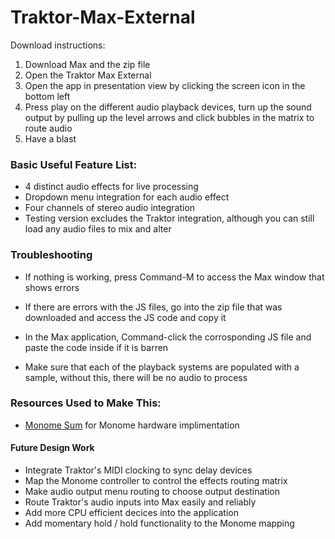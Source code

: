 # Traktor-Max-External
Download instructions:

1. Download Max and the zip file
2. Open the Traktor Max External
3. Open the app in presentation view by clicking the screen icon in the bottom left
4. Press play on the different audio playback devices, turn up the sound output by pulling up the level arrows and click bubbles in the matrix to route audio
5. Have a blast

### Basic Useful Feature List:

 * 4 distinct audio effects for live processing
 * Dropdown menu integration for each audio effect
 * Four channels of stereo audio integration
 * Testing version excludes the Traktor integration, although you can still load any audio files to mix and alter

### Troubleshooting

  * If nothing is working, press Command-M to access the Max window that shows errors
  * If there are errors with the JS files, go into the zip file that was downloaded and access the JS code and copy it
  * In the Max application, Command-click the corrosponding JS file and paste the code inside if it is barren
  
  * Make sure that each of the playback systems are populated with a sample, without this, there will be no audio to process


### Resources Used to Make This:

 * [Monome Sum](https://monome.org/docs/app/sum/) for Monome hardware implimentation
 
 #### Future Design Work
 
 * Integrate Traktor's MIDI clocking to sync delay devices
 * Map the Monome controller to control the effects routing matrix
 * Make audio output menu routing to choose output destination
 * Route Traktor's audio inputs into Max easily and reliably
 * Add more CPU efficient decices into the application
 * Add momentary hold / hold functionality to the Monome mapping

